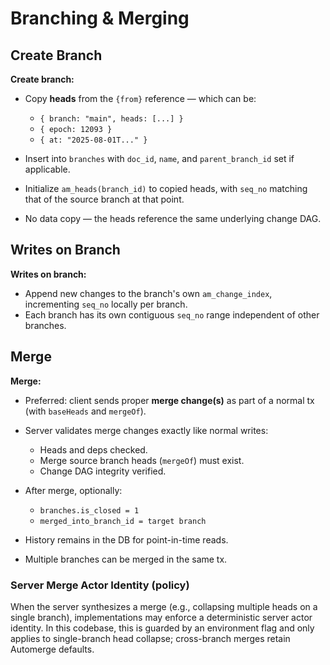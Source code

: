 # Branching & Merging

## Create Branch

**Create branch:**

- Copy **heads** from the `{from}` reference — which can be:

  - `{ branch: "main", heads: [...] }`
  - `{ epoch: 12093 }`
  - `{ at: "2025-08-01T..." }`
- Insert into `branches` with `doc_id`, `name`, and `parent_branch_id` set if
  applicable.
- Initialize `am_heads(branch_id)` to copied heads, with `seq_no` matching that
  of the source branch at that point.
- No data copy — the heads reference the same underlying change DAG.

## Writes on Branch

**Writes on branch:**

- Append new changes to the branch's own `am_change_index`, incrementing
  `seq_no` locally per branch.
- Each branch has its own contiguous `seq_no` range independent of other
  branches.

## Merge

**Merge:**

- Preferred: client sends proper **merge change(s)** as part of a normal tx
  (with `baseHeads` and `mergeOf`).
- Server validates merge changes exactly like normal writes:

  - Heads and deps checked.
  - Merge source branch heads (`mergeOf`) must exist.
  - Change DAG integrity verified.
- After merge, optionally:

  - `branches.is_closed = 1`
  - `merged_into_branch_id = target branch`
- History remains in the DB for point-in-time reads.
- Multiple branches can be merged in the same tx.

### Server Merge Actor Identity (policy)

When the server synthesizes a merge (e.g., collapsing multiple heads on a single branch),
implementations may enforce a deterministic server actor identity. In this codebase, this
is guarded by an environment flag and only applies to single-branch head collapse; cross-branch
merges retain Automerge defaults.
